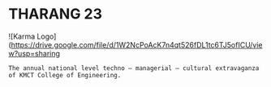 # THARANG 23
![Karma Logo](https://drive.google.com/file/d/1W2NcPoAcK7n4qt526fDL1tc6TJ5ofICU/view?usp=sharing


```The annual national level techno – managerial – cultural extravaganza of KMCT College of Engineering.```
